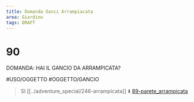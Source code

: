 ```yaml
---
title: Domanda Ganci Arrampiacata
area: Giardino
tags: DRAFT
---
```

# 90
DOMANDA: HAI IL GANCIO DA ARRAMPICATA?

#USO/OGGETTO #OGGETTO/GANCIO 

> SI [[../adventure_special/246-arrampicata]]
> ⬇️ [89-parete_arrampicata](89-parete_arrampicata.md)
